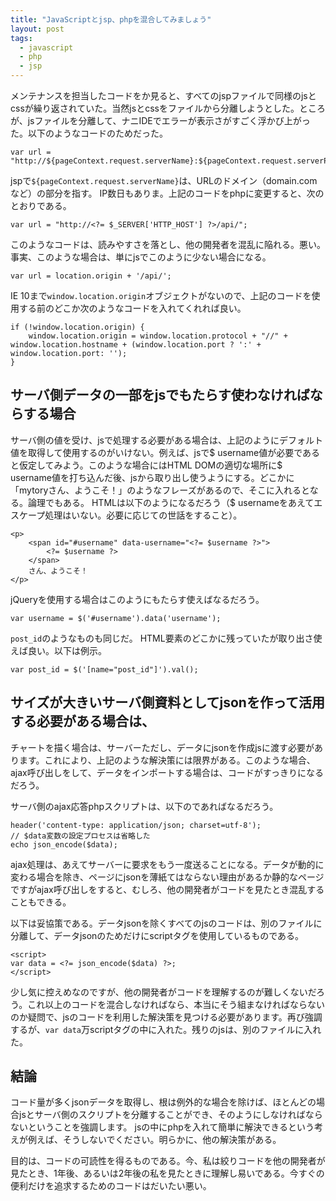 ```yaml
---
title: "JavaScriptとjsp、phpを混合してみましょう"
layout: post
tags:
  - javascript
  - php
  - jsp
---
```


メンテナンスを担当したコードをか見ると、すべてのjspファイルで同様のjsとcssが繰り返されていた。当然jsとcssをファイルから分離しようとした。ところが、jsファイルを分離して、ナニIDEでエラーが表示さがすごく浮かび上がった。以下のようなコードのためだった。

    var url = "http://${pageContext.request.serverName}:${pageContext.request.serverPort}/api/";

jspで`${pageContext.request.serverName}`は、URLのドメイン（domain.comなど）の部分を指す。 IP数日もありま。上記のコードをphpに変更すると、次のとおりである。

    var url = "http://<?= $_SERVER['HTTP_HOST'] ?>/api/";

このようなコードは、読みやすさを落とし、他の開発者を混乱に陥れる。悪い。事実、このような場合は、単にjsでこのように少ない場合になる。

    var url = location.origin + '/api/';

IE 10まで`window.location.origin`オブジェクトがないので、上記のコードを使用する前のどこか次のようなコードを入れてくれれば良い。

    if (!window.location.origin) {
        window.location.origin = window.location.protocol + "//" + window.location.hostname + (window.location.port ? ':' + window.location.port: '');
    }

## サーバ側データの一部をjsでもたらす使わなければならする場合

サーバ側の値を受け、jsで処理する必要がある場合は、上記のようにデフォルト値を取得して使用するのがいけない。例えば、jsで$ username値が必要であると仮定してみよう。このような場合にはHTML DOMの適切な場所に$ username値を打ち込んだ後、jsから取り出し使うようにする。どこかに「mytoryさん、ようこそ！」のようなフレーズがあるので、そこに入れるとなる。論理でもある。 HTMLは以下のようになるだろう（$ usernameをあえてエスケープ処理はいない。必要に応じての世話をすること）。

	<p>
		<span id="#username" data-username="<?= $username ?>">
			<?= $username ?>
		</span>
		さん、ようこそ！
	</p>

jQueryを使用する場合はこのようにもたらす使えばなるだろう。

    var username = $('#username').data('username');

`post_id`のようなものも同じだ。 HTML要素のどこかに残っていたが取り出さ使えば良い。以下は例示。

    var post_id = $('[name="post_id"]').val();

## サイズが大きいサーバ側資料としてjsonを作って活用する必要がある場合は、

チャートを描く場合は、サーバーただし、データにjsonを作成jsに渡す必要があります。これにより、上記のような解決策には限界がある。このような場合、ajax呼び出しをして、データをインポートする場合は、コードがすっきりになるだろう。

サーバ側のajax応答phpスクリプトは、以下のであればなるだろう。

	header('content-type: application/json; charset=utf-8');
	// $data変数の設定プロセスは省略した
	echo json_encode($data);

ajax処理は、あえてサーバーに要求をもう一度送ることになる。データが動的に変わる場合を除き、ページにjsonを薄紙てはならない理由があるか静的なページですがajax呼び出しをすると、むしろ、他の開発者がコードを見たとき混乱することもできる。

以下は妥協策である。データjsonを除くすべてのjsのコードは、別のファイルに分離して、データjsonのためだけにscriptタグを使用しているものである。

	<script>
	var data = <?= json_encode($data) ?>;
	</script>

少し気に控えめなのですが、他の開発者がコードを理解するのが難しくないだろう。これ以上のコードを混合しなければなら、本当にそう組まなければならないのか疑問で、jsのコードを利用した解決策を見つける必要があります。再び強調するが、`var data`万scriptタグの中に入れた。残りのjsは、別のファイルに入れた。

## 結論

コー​​ド量が多くjsonデータを取得し、根は例外的な場合を除けば、ほとんどの場合jsとサーバ側のスクリプトを分離することができ、そのようにしなければならないということを強調します。 jsの中にphpを入れて簡単に解決できるという考えが例えば、そうしないでください。明らかに、他の解決策がある。

目的は、コードの可読性を得るものである。今、私は絞りコードを他の開発者が見たとき、1年後、あるいは2年後の私を見たときに理解し易いである。今すぐの便利だけを追求するためのコードはだいたい悪い。